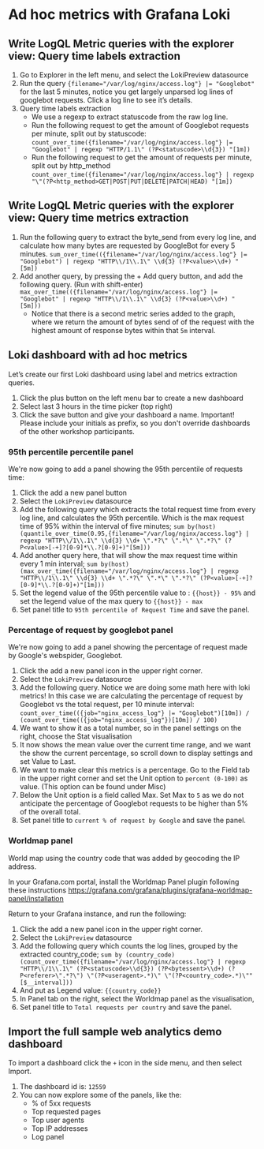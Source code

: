 # Ad hoc metrics with Grafana Loki

## Write LogQL Metric queries with the explorer view: Query time labels extraction

1. Go to Explorer  in the left menu, and select the LokiPreview datasource
2. Run the query `{filename="/var/log/nginx/access.log"} |= "Googlebot"` for the last 5 minutes, notice you get largely unparsed log lines of googlebot requests. Click a log line to see it’s details.
3. Query time labels extraction
    - We use a regexp to extract statuscode from the raw log line.
    - Run the following request to get the amount of Googlebot requests per minute, split out by statuscode: `count_over_time({filename="/var/log/nginx/access.log"} |= "Googlebot" | regexp "HTTP/1.1\" (?P<statuscode>\\d{3}) "[1m])`
    - Run the following request to get the amount of requests per minute, split out by http_method `count_over_time({filename="/var/log/nginx/access.log"} | regexp "\"(?P<http_method>GET|POST|PUT|DELETE|PATCH|HEAD) "[1m])`

## Write LogQL Metric queries with the explorer view: Query time metrics extraction

1. Run the following query to extract the byte_send from every log line, and calculate how many bytes are requested by GoogleBot for every 5 minutes.
`sum_over_time(({filename="/var/log/nginx/access.log"} |= "Googlebot") | regexp "HTTP\\/1\\.1\" \\d{3} (?P<value>\\d+) " [5m])`
2. Add another query, by pressing the + Add query button, and add the following query. (Run with shift-enter)
`max_over_time(({filename="/var/log/nginx/access.log"} |= "Googlebot" | regexp "HTTP\\/1\\.1\" \\d{3} (?P<value>\\d+) " [5m]))`
    - Notice that there is a second metric series added to the graph, where we return the amount of bytes send of of the request with the highest amount of response bytes within that `5m` interval.

## Loki dashboard with ad hoc metrics

Let’s create our first Loki dashboard using label and metrics extraction queries.

1. Click the plus button on the left menu bar to create a new dashboard
2. Select last 3 hours in the time picker (top right)
3. Click the save button and give your dashboard a name. Important! Please include your initials as prefix, so you don't override dashboards of the other workshop participants.

### 95th percentile percentile panel

We're now going to add a panel showing the 95th percentile of requests time:
1. Click the add a new panel button 
2. Select the `LokiPreview` datasource
3. Add the following query which extracts the total request time from every log line, and calculates the 95th percentile. Which is the max request time of 95% within the interval of five minutes; `sum by(host) (quantile_over_time(0.95,{filename="/var/log/nginx/access.log"} | regexp "HTTP\\/1\\.1\" \\d{3} \\d+ \".*?\" \".*\" \".*?\" (?P<value>[-+]?[0-9]*\\.?[0-9]+)"[5m]))`
4. Add another query here, that will show the max request time within every 1 min interval; `sum by(host) (max_over_time({filename="/var/log/nginx/access.log"} | regexp "HTTP\\/1\\.1\" \\d{3} \\d+ \".*?\" \".*\" \".*?\" (?P<value>[-+]?[0-9]*\\.?[0-9]+)"[1m]))`
5. Set the legend value of the 95th percentile value to : `{{host}} - 95%` and set the legend value of the max query to `{{host}} - max`
5. Set panel title to `95th percentile of Request Time` and save the panel.
  
### Percentage of request by googlebot panel

We're now going to add a panel showing the percentage of request made by Google's webspider, Googlebot.
1. Click the add a new panel icon in the upper right corner.
2. Select the `LokiPreview` datasource
3. Add the following query. Notice we are doing some math here with loki metrics! In this case we are calculating the percentage of request by Googlebot vs the total request, per 10 minute interval: `count_over_time(({job="nginx_access_log"} |= "Googlebot")[10m]) / (count_over_time(({job="nginx_access_log"})[10m]) / 100)`
4. We want to show it as a total number, so in the panel settings on the right, choose the Stat visualisation 
5. It now shows the mean value over the current time range, and we want the show the current percentage, so scroll down to display settings and set Value to Last.  
6. We want to make clear this metrics is a percentage.  Go to the Field tab in the upper right corner and set the Unit option to `percent (0-100)` as value. (This option can be found under Misc)
7. Below the Unit option is a field called Max.  Set Max to `5` as we do not anticipate the percentage of Googlebot requests to be higher than 5% of the overall total.
8. Set panel title to `current % of request by Google` and save the panel.

### Worldmap panel 

World map using the country code that was added by geocoding the IP address. 

In your Grafana.com portal, install the Worldmap Panel plugin following these instructions 
https://grafana.com/grafana/plugins/grafana-worldmap-panel/installation 

Return to your Grafana instance, and run the following:  

1. Click the add a new panel icon in the upper right corner.
2. Select the `LokiPreview` datasource
3. Add the following query which counts the log lines, grouped by the extracted country_code; `sum by (country_code) (count_over_time({filename="/var/log/nginx/access.log"} | regexp "HTTP\\/1\\.1\" (?P<statuscode>\\d{3}) (?P<bytessent>\\d+) (?P<referer>\".*?\") \"(?P<useragent>.*)\" \"(?P<country_code>.*)\""[$__interval]))`
4. And put as Legend value: `{{country_code}}`
5. In Panel tab on the right, select the Worldmap panel as the visualisation,
6. Set panel title to `Total requests per country` and save the panel.

## Import the full sample web analytics demo dashboard

To import a dashboard click the `+` icon in the side menu, and then select Import.
1. The dashboard id is: `12559`
2. You can now explore some of the panels, like the: 
    - % of 5xx requests
    - Top requested pages
    - Top user agents
    - Top IP addresses
    - Log panel




